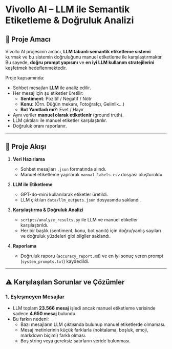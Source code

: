 
# Vivollo AI – LLM ile Semantik Etiketleme & Doğruluk Analizi

## 📌 Proje Amacı
Vivollo AI projesinin amacı, **LLM tabanlı semantik etiketleme sistemi** kurmak ve bu sistemin doğruluğunu manuel etiketleme ile karşılaştırmaktır.  
Bu sayede, **doğru prompt yapısını** ve **en iyi LLM kullanım stratejilerini** keşfetmek hedeflenmektedir.

Proje kapsamında:
- Sohbet mesajları **LLM** ile analiz edilir.
- Her mesaj için şu etiketler üretilir:
  - **Sentiment**: Pozitif / Negatif / Nötr
  - **Konu**: (Örn. Düğün mekanı, Fotoğrafçı, Gelinlik…)
  - **Bot Yanıtladı mı?**: Evet / Hayır
- Aynı veriler **manuel olarak etiketlenir** (ground truth).
- LLM çıktıları ile manuel etiketler karşılaştırılır.
- Doğruluk oranı raporlanır.

---

## 🧭 Proje Akışı
1. **Veri Hazırlama**  
   - Sohbet mesajları `.json` formatında alındı.
   - Manuel etiketleme yapılarak `manual_labels.csv` dosyası oluşturuldu.
   
2. **LLM ile Etiketleme**  
   - GPT-4o-mini kullanılarak etiketler üretildi.
   - LLM çıktıları `data/llm_outputs.json` dosyasında saklandı.

3. **Karşılaştırma & Doğruluk Analizi**  
   - `scripts/analyze_results.py` ile LLM ve manuel etiketler karşılaştırıldı.
   - Her bir başlık (sentiment, konu, bot yanıtı) için doğru/yanlış sayıları ve doğruluk yüzdeleri gibi bilgiler saklandı.

4. **Raporlama**  
   - Doğruluk raporu (`accuracy_report.md`) ve en iyi sonuç veren prompt (`system_prompts.txt`) kaydedildi.

---

## ⚠️ Karşılaşılan Sorunlar ve Çözümler
### 1. **Eşleşmeyen Mesajlar**
- LLM toplam **23.566 mesaj** işledi ancak manuel etiketleme verisinde sadece **4.650 mesaj** bulundu.
- Bu farkın nedeni:
  - Bazı mesajların LLM çıktısında bulunup manuel etiketlerde olmaması.
  - Mesaj metinlerinin küçük farklarla (noktalama, boşluk, emoji, markdown biçimi) farklı olması.
  - Boş string veya gereksiz satırların veride bulunması.
